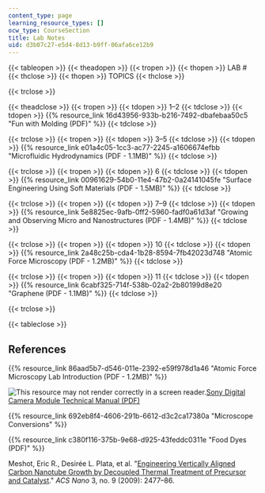 ```yaml
---
content_type: page
learning_resource_types: []
ocw_type: CourseSection
title: Lab Notes
uid: d3b07c27-e5d4-8d13-b9ff-06afa6ce12b9
---
```


{{< tableopen >}}
{{< theadopen >}}
{{< tropen >}}
{{< thopen >}}
LAB #
{{< thclose >}}
{{< thopen >}}
TOPICS
{{< thclose >}}

{{< trclose >}}

{{< theadclose >}}
{{< tropen >}}
{{< tdopen >}}
1–2
{{< tdclose >}}
{{< tdopen >}}
{{% resource_link 16d43956-933b-b216-7492-dbafebaa50c5 "Fun with Molding (PDF)" %}}
{{< tdclose >}}

{{< trclose >}}
{{< tropen >}}
{{< tdopen >}}
3–5
{{< tdclose >}}
{{< tdopen >}}
{{% resource_link e01a4c05-1cc3-ac77-2245-a1606674efbb "Microfluidic Hydrodynamics (PDF - 1.1MB)" %}}
{{< tdclose >}}

{{< trclose >}}
{{< tropen >}}
{{< tdopen >}}
6
{{< tdclose >}}
{{< tdopen >}}
{{% resource_link 00961629-54b0-11e4-47b2-0a24141045fe "Surface Engineering Using Soft Materials (PDF - 1.5MB)" %}}
{{< tdclose >}}

{{< trclose >}}
{{< tropen >}}
{{< tdopen >}}
7–9
{{< tdclose >}}
{{< tdopen >}}
{{% resource_link 5e8825ec-9afb-0ff2-5960-fadf0a61d3af "Growing and Observing Micro and Nanostructures (PDF - 1.4MB)" %}}
{{< tdclose >}}

{{< trclose >}}
{{< tropen >}}
{{< tdopen >}}
10
{{< tdclose >}}
{{< tdopen >}}
{{% resource_link 2a48c25b-cda4-1b28-8594-7fb42023d748 "Atomic Force Microscopy (PDF - 1.2MB)" %}}
{{< tdclose >}}

{{< trclose >}}
{{< tropen >}}
{{< tdopen >}}
11
{{< tdclose >}}
{{< tdopen >}}
{{% resource_link 6cabf325-714f-538b-02a2-2b80199d8e20 "Graphene (PDF - 1.1MB)" %}}
{{< tdclose >}}

{{< trclose >}}

{{< tableclose >}}

References
----------

{{% resource_link 86aad5b7-d546-011e-2392-e59f978d1a46 "Atomic Force Microscopy Lab Introduction (PDF - 1.2MB)" %}}

![This resource may not render correctly in a screen reader.](/images/inacessible.gif)[Sony Digital Camera Module Technical Manual (PDF)](https://pro.sony.com/bbsc/assetDownloadController/XCDV60_V60CR_SX90_SX90CR_U100_U100CR_Technical_Manual.pdf?path=Asset%20Hierarchy$Professional$SEL-yf-generic-153703$SEL-yf-generic-153738SEL-asset-116864.pdf&id=StepID$SEL-asset-116864$original&dimension=original)

{{% resource_link 692eb8f4-4606-291b-6612-d3c2ca17380a "Microscope Conversions" %}}

{{% resource_link c380f116-375b-9e68-d925-43feddc0311e "Food Dyes (PDF)" %}}

Meshot, Eric R., Desirée L. Plata, et al. "[Engineering Vertically Aligned Carbon Nanotube Growth by Decoupled Thermal Treatment of Precursor and Catalyst](https://doi.org/10.1021/nn900446a)." _ACS Nano_ 3, no. 9 (2009): 2477–86.